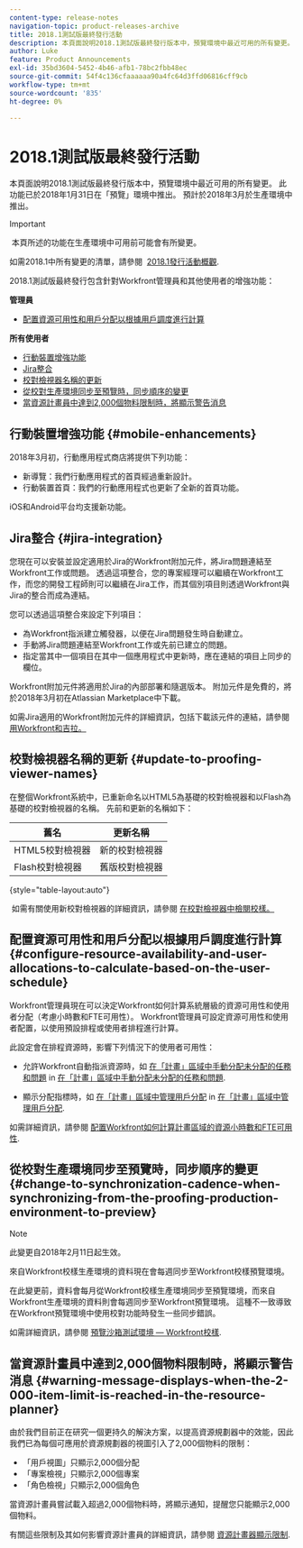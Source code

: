 ```yaml
---
content-type: release-notes
navigation-topic: product-releases-archive
title: 2018.1測試版最終發行活動
description: 本頁面說明2018.1測試版最終發行版本中，預覽環境中最近可用的所有變更。 此功能已於2018年1月31日在「預覽」環境中推出。 預計於2018年3月於生產環境中推出。
author: Luke
feature: Product Announcements
exl-id: 35bd3604-5452-4b46-afb1-78bc2fbb48ec
source-git-commit: 54f4c136cfaaaaaa90a4fc64d3ffd06816cff9cb
workflow-type: tm+mt
source-wordcount: '835'
ht-degree: 0%

---
```


# 2018.1測試版最終發行活動

本頁面說明2018.1測試版最終發行版本中，預覽環境中最近可用的所有變更。 此功能已於2018年1月31日在「預覽」環境中推出。 預計於2018年3月於生產環境中推出。

>[!IMPORTANT]
>
> 本頁所述的功能在生產環境中可用前可能會有所變更。

如需2018.1中所有變更的清單，請參閱  [2018.1發行活動概觀](../../../../product-announcements/product-releases/quarterly-release-archive/2018.1-release-activity/2018.1-release-activity-overview.md).

2018.1測試版最終發行包含針對Workfront管理員和其他使用者的增強功能：

**管理員**

* [配置資源可用性和用戶分配以根據用戶調度進行計算](#configure-resource-availability-and-user-allocations-to-calculate-based-on-the-user-schedule)

**所有使用者**

* [行動裝置增強功能](#mobile-enhancements)
* [Jira整合](#jira-integration)
* [校對檢視器名稱的更新](#update-to-proofing-viewer-names)
* [從校對生產環境同步至預覽時，同步順序的變更](#change-to-synchronization-cadence-when-synchronizing-from-the-proofing-production-environment-to-preview)
* [當資源計畫員中達到2,000個物料限制時，將顯示警告消息](#warning-message-displays-when-the-2-000-item-limit-is-reached-in-the-resource-planner)

## 行動裝置增強功能 {#mobile-enhancements}

2018年3月初，行動應用程式商店將提供下列功能：

* 新導覽：我們行動應用程式的首頁經過重新設計。
* 行動裝置首頁：我們的行動應用程式也更新了全新的首頁功能。

iOS和Android平台均支援新功能。

## Jira整合 {#jira-integration}

您現在可以安裝並設定適用於Jira的Workfront附加元件，將Jira問題連結至Workfront工作或問題。 透過這項整合，您的專案經理可以繼續在Workfront工作，而您的開發工程師則可以繼續在Jira工作，而其個別項目則透過Workfront與Jira的整合而成為連結。

您可以透過這項整合來設定下列項目：

* 為Workfront指派建立觸發器，以便在Jira問題發生時自動建立。
* 手動將Jira問題連結至Workfront工作或先前已建立的問題。
* 指定當其中一個項目在其中一個應用程式中更新時，應在連結的項目上同步的欄位。

Workfront附加元件將適用於Jira的內部部署和隨選版本。 附加元件是免費的，將於2018年3月初在Atlassian Marketplace中下載。

如需Jira適用的Workfront附加元件的詳細資訊，包括下載該元件的連結，請參閱 [用Workfront和吉拉。](https://support.workfront.com/hc/en-us/sections/115001130053)

## 校對檢視器名稱的更新 {#update-to-proofing-viewer-names}

在整個Workfront系統中，已重新命名以HTML5為基礎的校對檢視器和以Flash為基礎的校對檢視器的名稱。 先前和更新的名稱如下： 

| **舊名** | **更新名稱** |
|---|---|
| HTML5校對檢視器 | 新的校對檢視器 |
| Flash校對檢視器 | 舊版校對檢視器 |

{style=&quot;table-layout:auto&quot;}

 如需有關使用新校對檢視器的詳細資訊，請參閱 [在校對檢視器中檢閱校樣。](https://support.workfront.com/hc/en-us/sections/115000275214)

## 配置資源可用性和用戶分配以根據用戶調度進行計算 {#configure-resource-availability-and-user-allocations-to-calculate-based-on-the-user-schedule}

Workfront管理員現在可以決定Workfront如何計算系統層級的資源可用性和使用者分配（考慮小時數和FTE可用性）。 Workfront管理員可設定資源可用性和使用者配置，以使用預設排程或使用者排程進行計算。

此設定會在排程資源時，影響下列情況下的使用者可用性：

* 允許Workfront自動指派資源時，如 [在「計畫」區域中手動分配未分配的任務和問題](../../../../resource-mgmt/resource-scheduling/manually-assign-items-scheduling-areas.md) in [在「計畫」區域中手動分配未分配的任務和問題](../../../../resource-mgmt/resource-scheduling/manually-assign-items-scheduling-areas.md).

* 顯示分配指標時，如 [在「計畫」區域中管理用戶分配](../../../../resource-mgmt/resource-scheduling/manage-allocations-scheduling-areas.md) in [在「計畫」區域中管理用戶分配](../../../../resource-mgmt/resource-scheduling/manage-allocations-scheduling-areas.md).

如需詳細資訊，請參閱 [配置Workfront如何計算計畫區域的資源小時數和FTE可用性](../../../../resource-mgmt/resource-scheduling/calculate-hours-fte-scheduling-area.md).

## 從校對生產環境同步至預覽時，同步順序的變更 {#change-to-synchronization-cadence-when-synchronizing-from-the-proofing-production-environment-to-preview}

>[!NOTE]
此變更自2018年2月11日起生效。

來自Workfront校樣生產環境的資料現在會每週同步至Workfront校樣預覽環境。

在此變更前，資料會每月從Workfront校樣生產環境同步至預覽環境，而來自Workfront生產環境的資料則會每週同步至Workfront預覽環境。 這種不一致導致在Workfront預覽環境中使用校對功能時發生一些同步錯誤。 

如需詳細資訊，請參閱 [預覽沙箱測試環境 — Workfront校樣](../../../../workfront-proof/wp-getstarted/system-information/preview-sandbox.md). 

## 當資源計畫員中達到2,000個物料限制時，將顯示警告消息 {#warning-message-displays-when-the-2-000-item-limit-is-reached-in-the-resource-planner}

由於我們目前正在研究一個更持久的解決方案，以提高資源規劃器中的效能，因此我們已為每個可應用於資源規劃器的視圖引入了2,000個物料的限制：

* 「用戶視圖」只顯示2,000個分配
* 「專案檢視」只顯示2,000個專案
* 「角色檢視」只顯示2,000個角色

當資源計畫員嘗試載入超過2,000個物料時，將顯示通知，提醒您只能顯示2,000個物料。

有關這些限制及其如何影響資源計畫員的詳細資訊，請參閱 [資源計畫器顯示限制](../../../../resource-mgmt/resource-planning/resource-planner-display-limitations.md).

<!--
<p data-mc-conditions="QuicksilverOrClassic.Draft mode">To participate in our beta program for the Resource Planner performance, see <a href="../../../../product-announcements/betas/resource-planner-performance-beta.md" class="MCXref xref">Resource Planner performance beta </a>.</p>
-->
